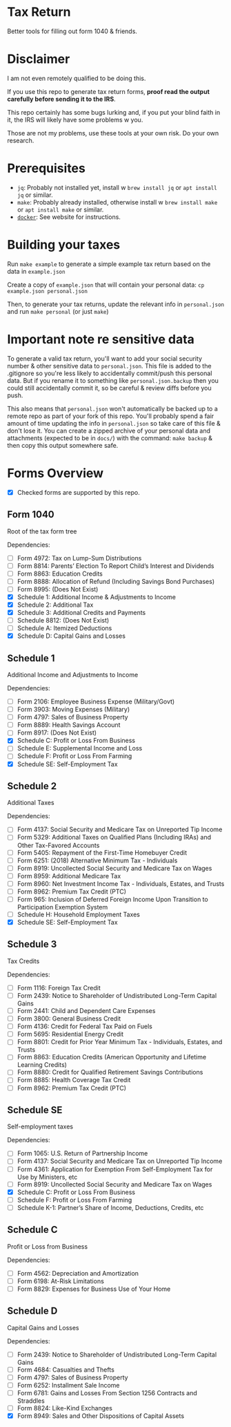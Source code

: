 
# Tax Return

Better tools for filling out form 1040 & friends.

# Disclaimer

I am not even remotely qualified to be doing this.

If you use this repo to generate tax return forms, **proof read the output carefully before sending it to the IRS**.

This repo certainly has some bugs lurking and, if you put your blind faith in it, the IRS will likely have some problems w you.

Those are not my problems, use these tools at your own risk. Do your own research.

# Prerequisites

 - `jq`: Probably not installed yet, install w `brew install jq` or `apt install jq` or similar.
 - `make`: Probably already installed, otherwise install w `brew install make` or `apt install make` or similar.
 - [`docker`](https://www.docker.com/): See website for instructions.

# Building your taxes

Run `make example` to generate a simple example tax return based on the data in `example.json`

Create a copy of `example.json` that will contain your personal data: `cp example.json personal.json`

Then, to generate your tax returns, update the relevant info in `personal.json` and run `make personal` (or just `make`)

# Important note re sensitive data

To generate a valid tax return, you'll want to add your social security number & other sensitive data to `personal.json`. This file is added to the .gitignore so you're less likely to accidentally commit/push this personal data. But if you rename it to something like `personal.json.backup` then you could still accidentally commit it, so be careful & review diffs before you push.

This also means that `personal.json` won't automatically be backed up to a remote repo as part of your fork of this repo. You'll probably spend a fair amount of time updating the info in `personal.json` so take care of this file & don't lose it. You can create a zipped archive of your personal data and attachments (expected to be in `docs/`) with the command: `make backup` & then copy this output somewhere safe.

# Forms Overview

 - [x] Checked forms are supported by this repo.

## Form 1040

Root of the tax form tree

Dependencies:
 - [ ] Form 4972: Tax on Lump-Sum Distributions
 - [ ] Form 8814: Parents’ Election To Report Child’s Interest and Dividends
 - [ ] Form 8863: Education Credits
 - [ ] Form 8888: Allocation of Refund (Including Savings Bond Purchases)
 - [ ] Form 8995: (Does Not Exist)
 - [x] Schedule 1: Additional Income & Adjustments to Income
 - [x] Schedule 2: Additional Tax
 - [x] Schedule 3: Additional Credits and Payments
 - [ ] Schedule 8812: (Does Not Exist)
 - [ ] Schedule A: Itemized Deductions
 - [x] Schedule D: Capital Gains and Losses

## Schedule 1

Additional Income and Adjustments to Income

Dependencies:
 - [ ] Form 2106: Employee Business Expense (Military/Govt)
 - [ ] Form 3903: Moving Expenses (Military)
 - [ ] Form 4797: Sales of Business Property
 - [ ] Form 8889: Health Savings Account
 - [ ] Form 8917: (Does Not Exist)
 - [x] Schedule C: Profit or Loss From Business
 - [ ] Schedule E: Supplemental Income and Loss
 - [ ] Schedule F: Profit or Loss From Farming
 - [x] Schedule SE: Self-Employment Tax

## Schedule 2

Additional Taxes

Dependencies:
 - [ ] Form 4137: Social Security and Medicare Tax on Unreported Tip Income
 - [ ] Form 5329: Additional Taxes on Qualified Plans (Including IRAs) and Other Tax-Favored Accounts
 - [ ] Form 5405: Repayment of the First-Time Homebuyer Credit
 - [ ] Form 6251: (2018) Alternative Minimum Tax - Individuals
 - [ ] Form 8919: Uncollected Social Security and Medicare Tax on Wages
 - [ ] Form 8959: Additional Medicare Tax
 - [ ] Form 8960: Net Investment Income Tax - Individuals, Estates, and Trusts
 - [ ] Form 8962: Premium Tax Credit (PTC)
 - [ ] Form 965: Inclusion of Deferred Foreign Income Upon Transition to Participation Exemption System
 - [ ] Schedule H: Household Employment Taxes
 - [x] Schedule SE: Self-Employment Tax

## Schedule 3

Tax Credits

Dependencies:
 - [ ] Form 1116: Foreign Tax Credit
 - [ ] Form 2439: Notice to Shareholder of Undistributed Long-Term Capital Gains
 - [ ] Form 2441: Child and Dependent Care Expenses
 - [ ] Form 3800: General Business Credit
 - [ ] Form 4136: Credit for Federal Tax Paid on Fuels
 - [ ] Form 5695: Residential Energy Credit
 - [ ] Form 8801: Credit for Prior Year Minimum Tax - Individuals, Estates, and Trusts
 - [ ] Form 8863: Education Credits (American Opportunity and Lifetime Learning Credits)
 - [ ] Form 8880: Credit for Qualified Retirement Savings Contributions
 - [ ] Form 8885: Health Coverage Tax Credit
 - [ ] Form 8962: Premium Tax Credit (PTC)

## Schedule SE

Self-employment taxes

Dependencies:
 - [ ] Form 1065: U.S. Return of Partnership Income
 - [ ] Form 4137: Social Security and Medicare Tax on Unreported Tip Income
 - [ ] Form 4361: Application for Exemption From Self-Employment Tax for Use by Ministers, etc
 - [ ] Form 8919: Uncollected Social Security and Medicare Tax on Wages
 - [x] Schedule C: Profit or Loss From Business
 - [ ] Schedule F: Profit or Loss From Farming
 - [ ] Schedule K-1: Partner’s Share of Income, Deductions, Credits, etc

## Schedule C

Profit or Loss from Business

Dependencies:
 - [ ] Form 4562: Depreciation and Amortization
 - [ ] Form 6198: At-Risk Limitations
 - [ ] Form 8829: Expenses for Business Use of Your Home

## Schedule D

Capital Gains and Losses

Dependencies:
 - [ ] Form 2439: Notice to Shareholder of Undistributed Long-Term Capital Gains
 - [ ] Form 4684: Casualties and Thefts
 - [ ] Form 4797: Sales of Business Property
 - [ ] Form 6252: Installment Sale Income
 - [ ] Form 6781: Gains and Losses From Section 1256 Contracts and Straddles
 - [ ] Form 8824: Like-Kind Exchanges
 - [x] Form 8949: Sales and Other Dispositions of Capital Assets
